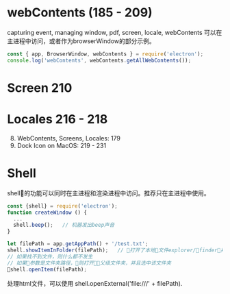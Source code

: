 # webContents (185 - 209)
capturing event, managing window, pdf, screen, locale, 
webContents 可以在主进程中访问，或者作为browserWindow的部分示例。 
```js
const { app, BrowserWindow, webContents } = require('electron');
console.log('webContents', webContents.getAllWebContents());
```


# Screen 210


# Locales 216 - 218



8. WebContents, Screens, Locales: 179
9. Dock Icon on MacOS: 219 - 231



# Shell
shell的功能可以同时在主进程和渲染进程中访问。推荐只在主进程中使用。
```js
const {shell} = require('electron');
function createWindow () {
  ...
  shell.beep();   // 机器发出beep声音
}

let filePath = app.getAppPath() + '/test.txt';
shell.showItemInFolder(filePath);   // 打开了本地文件explorer/finder，并且选中该文件
// 如果找不到文件，则什么都不发生
// 如果参数是文件夹路径，则打开父级文件夹，并且选中该文件夹
shell.openItem(filePath);
```
处理html文件，可以使用 shell.openExternal('file:///' + filePath).


